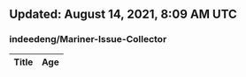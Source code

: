 ## Updated: August 14, 2021, 8:09 AM UTC


### indeedeng/Mariner-Issue-Collector
|**Title**|**Age**|
|:----|:----|